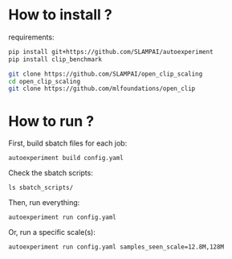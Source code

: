 # How to install ?

requirements:

```bash
pip install git+https://github.com/SLAMPAI/autoexperiment
pip install clip_benchmark
```

```bash
git clone https://github.com/SLAMPAI/open_clip_scaling
cd open_clip_scaling
git clone https://github.com/mlfoundations/open_clip
```

# How to run ?


First, build sbatch files for each job:

`autoexperiment build config.yaml`


Check the sbatch scripts:

`ls sbatch_scripts/`

Then, run everything:

`autoexperiment run config.yaml`

Or, run a specific scale(s):

`autoexperiment run config.yaml samples_seen_scale=12.8M,128M`
